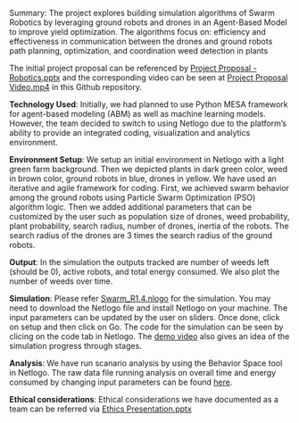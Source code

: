 Summary: 
The project explores building simulation algorithms of Swarm Robotics by leveraging ground robots and drones in an Agent-Based Model to improve yield optimization. The algorithms focus on:
efficiency and effectiveness in communication between the drones and ground robots
path planning, optimization, and coordination
weed detection in plants

The initial project proposal can be referenced by [Project Proposal - Robotics.pptx](https://github.com/bethunbhowmik/DGMD-E17_Swarm-Robotics/blob/main/Project%20Proposal%20-%20Robotics.pptx) and the corresponding video can be seen at [Project Proposal Video.mp4](https://github.com/bethunbhowmik/DGMD-E17_Swarm-Robotics/blob/main/Project%20Proposal%20Video.mp4) in this Github repository.

**Technology Used**:
Initially, we had planned to use Python MESA framework for agent-based modeling (ABM) as well as machine learning models. However, the team decided to switch to using Netlogo due to the platform’s ability to provide an integrated coding, visualization and analytics environment. 

**Environment Setup**:
We setup an initial environment in Netlogo with a light green farm background. Then we depicted plants in dark green color, weed in brown color, ground robots in blue, drones in yellow.
We have used an iterative and agile framework for coding. First, we achieved swarm behavior among the ground robots using Particle Swarm Optimization (PSO) algorithm logic. Then we added additional parameters that can be customized by the user such as population size of drones, weed probability, plant probability, search radius, number of drones, inertia of the robots. The search radius of the drones are 3 times the search radius of the ground robots. 

**Output**:
In the simulation the outputs tracked are number of weeds left (should be 0), active robots, and total energy consumed. We also plot the number of weeds over time. 

**Simulation**:
Please refer [Swarm_R1.4.nlogo](https://github.com/bethunbhowmik/DGMD-E17_Swarm-Robotics/blob/main/Swarm_R1.4.nlogo) for the simulation. You may need to download the Netlogo file and install Netlogo on your machine. The input parameters can be updated by the user on sliders. Once done, click on setup and then click on Go. The code for the simulation can be seen by clicing on the code tab in Netlogo.
The [demo video](https://github.com/bethunbhowmik/DGMD-E17_Swarm-Robotics/blob/main/Demo_Swarm%20Robotics.mp4) also gives an idea of the simulation progress through stages. 

**Analysis**:
We have run scanario analysis by using the Behavior Space tool in Netlogo. The raw data file running analysis on overall time and energy consumed by changing input parameters can be found [here](https://github.com/bethunbhowmik/DGMD-E17_Swarm-Robotics/blob/main/Swarm_R1.3%20experiment.csv).

**Ethical considerations**:
Ethical considerations we have documented as a team can be referred via [Ethics Presentation.pptx](https://github.com/bethunbhowmik/DGMD-E17_Swarm-Robotics/blob/main/Ethics%20Presentation.pptx)



